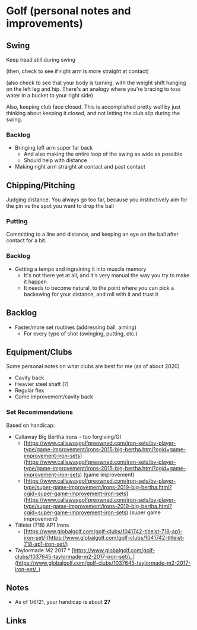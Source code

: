 # Golf (personal notes and improvements)

## Swing

Keep head still during swing

(then, check to see if right arm is more straight at contact)

(also check to see that your body is turning, with the weight shift hanging on the left leg and hip. There's an analogy where you're bracing to toss water in a bucket to your right side)

Also, keeping club face closed. This is accomplished pretty well by just thinking about keeping it closed, and not letting the club slip during the swing.

### Backlog

- Bringing left arm super far back
  - And also making the entire loop of the swing as wide as possible
  - Should help with distance
- Making right arm straight at contact and past contact

## Chipping/Pitching

Judging distance. You always go too far, because you instinctively aim for the pin vs the spot you want to drop the ball

### Putting

Committing to a line and distance, and keeping an eye on the ball after contact for a bit.

### Backlog

- Getting a tempo and ingraining it into muscle memory
  - It's not there yet at all, and it's very manual the way you try to make it happen
  - It needs to become natural, to the point where you can pick a backswing for your distance, and roll with it and trust it

## Backlog

- Faster/more set routines (addressing ball, aiming)
  - For every type of shot (swinging, putting, etc.)

## Equipment/Clubs

Some personal notes on what clubs are best for me (as of about 2020)

- Cavity back
- Heavier steel shaft (?)
- Regular flex
- Game improvement/cavity back

### Set Recommendations

Based on handicap:

- Callaway Big Bertha irons - too forgiving/GI
  - [https://www.callawaygolfpreowned.com/iron-sets/by-player-type/game-improvement/irons-2015-big-bertha.html?cgid=game-improvement-iron-sets](https://www.callawaygolfpreowned.com/iron-sets/by-player-type/game-improvement/irons-2015-big-bertha.html?cgid=game-improvement-iron-sets) \(game improvement\)
  - [https://www.callawaygolfpreowned.com/iron-sets/by-player-type/super-game-improvement/irons-2019-big-bertha.html?cgid=super-game-improvement-iron-sets](https://www.callawaygolfpreowned.com/iron-sets/by-player-type/super-game-improvement/irons-2019-big-bertha.html?cgid=super-game-improvement-iron-sets) \(super game improvement\)
- Titleist \(718\) AP1 Irons
  - [https://www.globalgolf.com/golf-clubs/1041742-titleist-718-ap1-iron-set/](https://www.globalgolf.com/golf-clubs/1041742-titleist-718-ap1-iron-set/)
- Taylormade M2 2017 \* [https://www.globalgolf.com/golf-clubs/1037645-taylormade-m2-2017-iron-set/\_](https://www.globalgolf.com/golf-clubs/1037645-taylormade-m2-2017-iron-set/_)

## Notes

- As of 1/6/21, your handicap is about **27**

## Links
